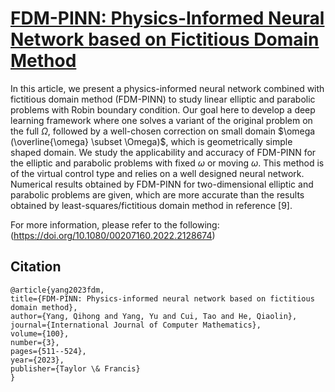 # [FDM-PINN: Physics-Informed Neural Network based on Fictitious Domain Method](https://github.com/SummerLoveRain/FDM-PINN)

In this article,  we present a physics-informed neural network combined with  fictitious domain method (FDM-PINN) to study  linear elliptic and parabolic problems with Robin boundary  condition. Our goal here to develop a  deep learning framework where one solves a variant of the original problem on the full $\Omega$, followed by a well-chosen correction on small domain $\omega (\overline{\omega} \subset \Omega)$, which is geometrically simple shaped domain. We study the applicability and accuracy of FDM-PINN for the elliptic and parabolic problems with fixed $\omega$ or moving $\omega$. This method is of the virtual control type and relies on a well designed neural network. Numerical results obtained by FDM-PINN for two-dimensional elliptic and parabolic problems are given, which are more accurate than the results obtained by least-squares/fictitious domain method in reference [9].

For more information, please refer to the following: (https://doi.org/10.1080/00207160.2022.2128674)

## Citation

    @article{yang2023fdm,
    title={FDM-PINN: Physics-informed neural network based on fictitious domain method},
    author={Yang, Qihong and Yang, Yu and Cui, Tao and He, Qiaolin},
    journal={International Journal of Computer Mathematics},
    volume={100},
    number={3},
    pages={511--524},
    year={2023},
    publisher={Taylor \& Francis}
    }

